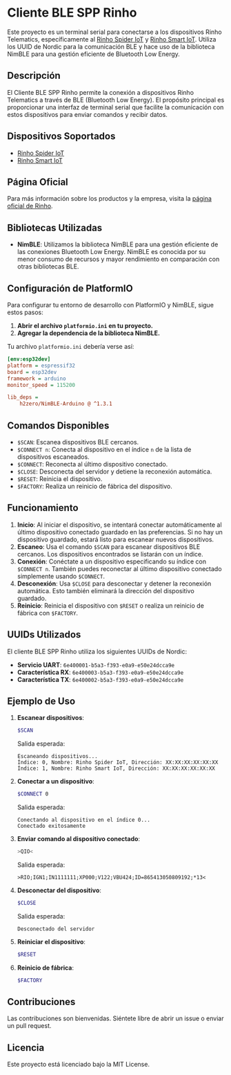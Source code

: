
# Cliente BLE SPP Rinho

Este proyecto es un terminal serial para conectarse a los dispositivos Rinho Telematics, específicamente al [Rinho Spider IoT](https://www.rinho.com.ar/productos/rinho-spider-iot) y [Rinho Smart IoT](https://www.rinho.com.ar/productos/rinho-smart-iot). Utiliza los UUID de Nordic para la comunicación BLE y hace uso de la biblioteca NimBLE para una gestión eficiente de Bluetooth Low Energy.

## Descripción

El Cliente BLE SPP Rinho permite la conexión a dispositivos Rinho Telematics a través de BLE (Bluetooth Low Energy). El propósito principal es proporcionar una interfaz de terminal serial que facilite la comunicación con estos dispositivos para enviar comandos y recibir datos.

## Dispositivos Soportados

- [Rinho Spider IoT](https://www.rinho.com.ar/productos/rinho-spider-iot)
- [Rinho Smart IoT](https://www.rinho.com.ar/productos/rinho-smart-iot)

## Página Oficial

Para más información sobre los productos y la empresa, visita la [página oficial de Rinho](https://www.rinho.com.ar).

## Bibliotecas Utilizadas

- **NimBLE**: Utilizamos la biblioteca NimBLE para una gestión eficiente de las conexiones Bluetooth Low Energy. NimBLE es conocida por su menor consumo de recursos y mayor rendimiento en comparación con otras bibliotecas BLE.

## Configuración de PlatformIO

Para configurar tu entorno de desarrollo con PlatformIO y NimBLE, sigue estos pasos:

1. **Abrir el archivo `platformio.ini` en tu proyecto.**
2. **Agregar la dependencia de la biblioteca NimBLE.**

Tu archivo `platformio.ini` debería verse así:

```ini
[env:esp32dev]
platform = espressif32
board = esp32dev
framework = arduino
monitor_speed = 115200

lib_deps =
    h2zero/NimBLE-Arduino @ ^1.3.1
```

## Comandos Disponibles

- `$SCAN`: Escanea dispositivos BLE cercanos.
- `$CONNECT n`: Conecta al dispositivo en el índice `n` de la lista de dispositivos escaneados.
- `$CONNECT`: Reconecta al último dispositivo conectado.
- `$CLOSE`: Desconecta del servidor y detiene la reconexión automática.
- `$RESET`: Reinicia el dispositivo.
- `$FACTORY`: Realiza un reinicio de fábrica del dispositivo.

## Funcionamiento

1. **Inicio**: Al iniciar el dispositivo, se intentará conectar automáticamente al último dispositivo conectado guardado en las preferencias. Si no hay un dispositivo guardado, estará listo para escanear nuevos dispositivos.
2. **Escaneo**: Usa el comando `$SCAN` para escanear dispositivos BLE cercanos. Los dispositivos encontrados se listarán con un índice.
3. **Conexión**: Conéctate a un dispositivo especificando su índice con `$CONNECT n`. También puedes reconectar al último dispositivo conectado simplemente usando `$CONNECT`.
4. **Desconexión**: Usa `$CLOSE` para desconectar y detener la reconexión automática. Esto también eliminará la dirección del dispositivo guardado.
5. **Reinicio**: Reinicia el dispositivo con `$RESET` o realiza un reinicio de fábrica con `$FACTORY`.

## UUIDs Utilizados

El cliente BLE SPP Rinho utiliza los siguientes UUIDs de Nordic:

- **Servicio UART**: `6e400001-b5a3-f393-e0a9-e50e24dcca9e`
- **Característica RX**: `6e400003-b5a3-f393-e0a9-e50e24dcca9e`
- **Característica TX**: `6e400002-b5a3-f393-e0a9-e50e24dcca9e`

## Ejemplo de Uso

1. **Escanear dispositivos**:
   ```sh
   $SCAN
   ```
   Salida esperada:
   ```
   Escaneando dispositivos...
   Índice: 0, Nombre: Rinho Spider IoT, Dirección: XX:XX:XX:XX:XX:XX
   Índice: 1, Nombre: Rinho Smart IoT, Dirección: XX:XX:XX:XX:XX:XX
   ```

2. **Conectar a un dispositivo**:
   ```sh
   $CONNECT 0
   ```
   Salida esperada:
   ```
   Conectando al dispositivo en el índice 0...
   Conectado exitosamente
   ```

3. **Enviar comando al dispositivo conectado**:
   ```sh
   >QIO<
   ```
   Salida esperada:
   ```
   >RIO;IGN1;IN1111111;XP000;V122;VBU424;ID=865413050809192;*13<
   ```

4. **Desconectar del dispositivo**:
   ```sh
   $CLOSE
   ```
   Salida esperada:
   ```
   Desconectado del servidor
   ```

5. **Reiniciar el dispositivo**:
   ```sh
   $RESET
   ```

6. **Reinicio de fábrica**:
   ```sh
   $FACTORY
   ```

## Contribuciones

Las contribuciones son bienvenidas. Siéntete libre de abrir un issue o enviar un pull request.

## Licencia

Este proyecto está licenciado bajo la MIT License.
